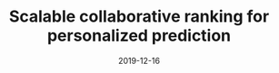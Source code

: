 ---
title: "Scalable collaborative ranking for personalized prediction"
collection: publications
permalink: /publication/2020-DSWQ-rank.md
date: 2019-12-16
venue: 'Journal of the American Statistical Association'
link: 'https://doi.org/10.1080/01621459.2019.1691562'
citation: 'Ben Dai, Xiaotong Shen, Junhui Wang and Annie Qu. 2019. &quot; Scalable collaborative ranking for personalized prediction. &quot; <i>Journal of the American Statistical Association</i>: 1(9), 2019'
code: 'https://www.tandfonline.com/doi/suppl/10.1080/01621459.2019.1691562?scroll=top'
# github: 'https://github.com/statmlben/embedding-learning'
paperurl: 'https://www.researchgate.net/profile/Ben_Dai5/publication/337266015_Scalable_Collaborative_Ranking_for_Personalized_Prediction/links/5fc7cc4fa6fdcc697bd376f6/Scalable-Collaborative-Ranking-for-Personalized-Prediction.pdf'
---